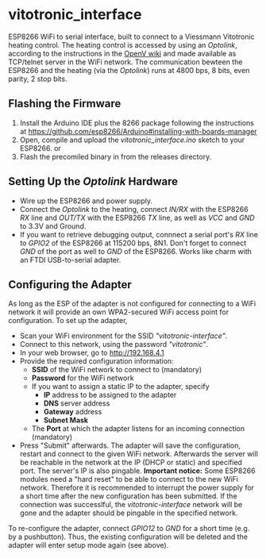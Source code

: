 # vitotronic_interface

ESP8266 WiFi to serial interface, built to connect to a Viessmann Vitotronic heating control. The heating control is accessed by using an *Optolink*, according to the instructions in the [OpenV wiki](https://github.com/openv/openv/wiki/Adapter-Eigenbau) and made available as TCP/telnet server in the WiFi network. The communication bewteen the ESP8266 and the heating (via the *Optolink*) runs at 4800 bps, 8 bits, even parity, 2 stop bits.

## Flashing the Firmware
1. Install the Arduino IDE plus the 8266 package following the instructions at https://github.com/esp8266/Arduino#installing-with-boards-manager
2. Open, compile and upload the *vitotronic_interface.ino* sketch to your ESP8266.
or
3. Flash the precomiled binary in from the releases directory.

## Setting Up the *Optolink* Hardware
* Wire up the ESP8266 and power supply.
* Connect the *Optolink* to the heating, connect *IN/RX* with the ESP8266 *RX* line and *OUT/TX* with the ESP8266 *TX* line, as well as *VCC* and *GND* to 3.3V and Ground.
* If you want to retrieve debugging output, connnect a serial port's *RX* line to *GPIO2* of the ESP8266 at 115200 bps, 8N1. Don't forget to connect *GND* of the port as well to *GND* of the ESP8266. Works like charm with an FTDI USB-to-serial adapter.

## Configuring the Adapter
As long as the ESP of the adapter is not configured for connecting to a WiFi network it will provide an own WPA2-secured WiFi access point for configuration. To set up the adapter,
* Scan your WiFi environment for the SSID *"vitotronic-interface"*.
* Connect to this network, using the password *"vitotronic"*.
* In your web browser, go to http://192.168.4.1
* Provide the required configuration information:
  * **SSID** of the WiFi network to connect to (mandatory)
  * **Password** for the WiFi network
  * If you want to assign a static IP to the adapter, specify
    * **IP** address to be assigned to the adapter
    * **DNS** server address
    * **Gateway** address
    * **Subnet Mask**
  * The **Port** at which the adapter listens for an incoming connection (mandatory)
* Press "Submit" afterwards. The adapter will save the configuration, restart and connect to the given WiFi network. Afterwards the server will be reachable in the network at the IP (DHCP or static) and specified port. The server's IP is also pingable. **Important notice:** Some ESP8266 modules need a "hard reset" to be able to connect to the new WiFi network. Therefore it is recommended to interrupt the power supply for a short time after the new configuration has been submitted. If the connection was successlful, the *vitotronic-interface* network will be gone and the adapter should be pingable in the specified network.

To re-configure the adapter, connect *GPIO12* to *GND* for a short time (e.g. by a pushbutton). Thus, the existing configuration will be deleted and the adapter will enter setup mode again (see above).
